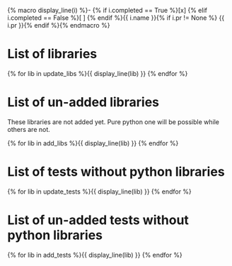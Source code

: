 {% macro display_line(i) %}- {% if i.completed == True %}[x] {% elif i.completed == False %}[ ] {% endif %}{{ i.name }}{% if i.pr != None %} {{ i.pr }}{% endif %}{% endmacro %}
# List of libraries

{% for lib in update_libs %}{{ display_line(lib) }}
{% endfor %}

# List of un-added libraries
These libraries are not added yet. Pure python one will be possible while others are not.

{% for lib in add_libs %}{{ display_line(lib) }}
{% endfor %}

# List of tests without python libraries

{% for lib in update_tests %}{{ display_line(lib) }}
{% endfor %}

# List of un-added tests without python libraries

{% for lib in add_tests %}{{ display_line(lib) }}
{% endfor %}

